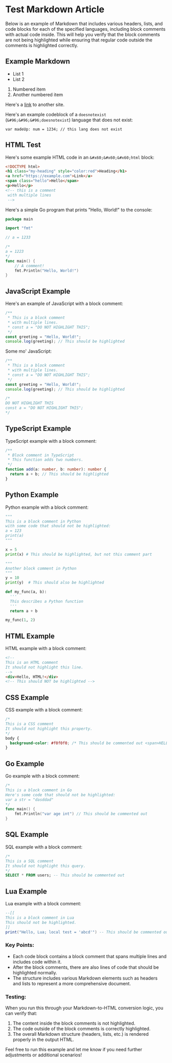 # Test Markdown Article

Below is an example of Markdown that includes various headers, lists, and code blocks for each of the specified languages, including block comments with actual code inside. This will help you verify that the block comments are not being highlighted while ensuring that regular code outside the comments is highlighted correctly.

## Example Markdown

- List 1
- List 2

1. Numbered item
2. Another numbered item

Here's a [link](example.com) to another site.

Here's an example codeblock of a `doesnotexist` (`&#96;&#96;&#96;doesnotexist`) language that does not exist:

```doesnotexist
var madeUp: num = 1234; // this lang does not exist
```

## HTML Test

Here's some example HTML code in an `&#x60;&#x60;&#x60;html` block:

```html
<!DOCTYPE html>
<h1 class="my-heading" style="color:red">Heading</h1>
<a href="https://example.com">Link</a>
<span class="hello">Hello</span>
<p>Hello</p>
<!-- this is a comment
 with multiple lines
 -->
```

Here's a simple Go program that prints "Hello, World!" to the console:

```go
package main

import "fmt"

// a = 1233

/*
a = 1223
*/
func main() {
    // A comment!
    fmt.Println("Hello, World!")
}
```

## JavaScript Example

Here's an example of JavaScript with a block comment:

```javascript
/**
 * This is a block comment
 * with multiple lines.
 * const a = "DO NOT HIGHLIGHT THIS";
 */
const greeting = "Hello, World!";
console.log(greeting); // This should be highlighted
```

Some mo' JavaScript:

```js
/**
 * This is a block comment
 * with multiple lines.
 * const a = "DO NOT HIGHLIGHT THIS";
 */
const greeting = "Hello, World!";
console.log(greeting); // This should be highlighted

/*
DO NOT HIGHLIGHT THIS
const a = "DO NOT HIGHLIGHT THIS";
*/
```

## TypeScript Example

TypeScript example with a block comment:

```typescript
/**
 * Block comment in TypeScript
 * This function adds two numbers.
 */
function add(a: number, b: number): number {
  return a + b; // This should be highlighted
}
```

## Python Example

Python example with a block comment:

```python
"""
This is a block comment in Python
with some code that should not be highlighted:
a = 123
print(a)
"""

x = 5
print(x) # This should be highlighted, but not this comment part
```

```py
"""
Another block comment in Python
"""
y = 10
print(y)  # This should also be highlighted

def my_func(a, b):
  '''
  This describes a Python function
  '''
  return a + b

my_func(1, 2)
```

## HTML Example

HTML example with a block comment:

```html
<!--
This is an HTML comment
It should not highlight this line.
-->
<div>Hello, HTML!</div>
<!-- This should NOT be highlighted -->
```

## CSS Example

CSS example with a block comment:

```css
/*
This is a CSS comment
It should not highlight this property.
*/
body {
  background-color: #f0f0f0; /* This should be commented out <span>HELLO</span> */
}
```

## Go Example

Go example with a block comment:

```go
/*
This is a block comment in Go
Here's some code that should not be highlighted:
var a str = "dasddad"
*/
func main() {
    fmt.Println("var age int") // This should be commented out
}
```

## SQL Example

SQL example with a block comment:

```sql
/*
This is a SQL comment
It should not highlight this query.
*/
SELECT * FROM users; -- This should be commented out
```

## Lua Example

Lua example with a block comment:

```lua
--[[
This is a block comment in Lua
This should not be highlighted.
]]
print("Hello, Lua; local test = 'abcd'") -- This should be commented out
```

### Key Points:

- Each code block contains a block comment that spans multiple lines and includes code within it.
- After the block comments, there are also lines of code that should be highlighted normally.
- The structure includes various Markdown elements such as headers and lists to represent a more comprehensive document.

### Testing:

When you run this through your Markdown-to-HTML conversion logic, you can verify that:

1. The content inside the block comments is not highlighted.
2. The code outside of the block comments is correctly highlighted.
3. The overall Markdown structure (headers, lists, etc.) is rendered properly in the output HTML.

Feel free to run this example and let me know if you need further adjustments or additional scenarios!
